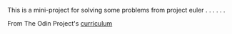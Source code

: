This is a mini-project for solving some problems from project euler
.
.
.
.
.
.

From The Odin Project's [curriculum](http://www.theodinproject.com/courses/web-development-101/lessons/javascript-basics)